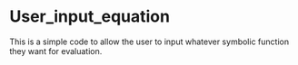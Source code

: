 # User_input_equation
This is a simple code to allow the user to input whatever symbolic function they want for evaluation. 
